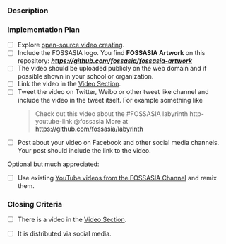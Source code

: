 ### Description
<!-- Please describe the video you like to add. -->




### Implementation Plan
<!-- These are implementation hints that should help you complete the task.
     Please check them when you completed them and include the pull request link. -->

- [ ] Explore [open-source video creating].
- [ ] Include the FOSSASIA logo. You find **FOSSASIA Artwork** on this repository: ***https://github.com/fossasia/fossasia-artwork***
- [ ] The video should be uploaded publicly on the web domain and if possible shown in your school or organization.
- [ ] Link the video in the [Video Section].
- [ ] Tweet the video on Twitter, Weibo or other tweet like channel and include the video in the tweet itself. For example something like 
  > Check out this video about the #FOSSASIA labyrinth http-youtube-link @fossasia More at https://github.com/fossasia/labyrinth
- [ ] Post about your video on Facebook and other social media channels. Your post should include the link to the video.

Optional but much appreciated:
- [ ] Use existing [YouTube videos from the FOSSASIA Channel] and remix them.

### Closing Criteria
<!-- When these criteria are met, we can close the issue. -->

- [ ] There is a video in the [Video Section].
- [ ] It is distributed via social media.








[open-source video creating]: https://en.wikipedia.org/wiki/List_of_video_editing_software#Free_and_open-source
[Video Section]: https://github.com/fossasia/labyrinth#videos-by-students
[YouTube videos from the FOSSASIA Channel]: https://youtube.com/fossasiaorg

